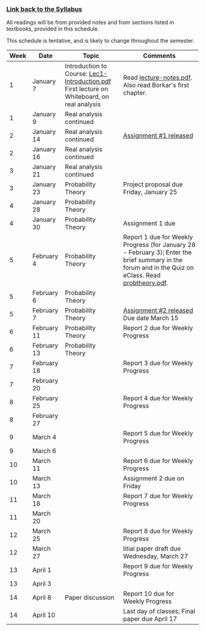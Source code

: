 <h3><a href="https://github.com/ajingj82/stochapprox/">Link back to the Syllabus</a></h3>

All readings will be from provided notes and from sections listed in textbooks, provided in this schedule. 

This schedule is tentative, and is likely to change throughout the semester. 


Week | Date | Topic | Comments
------------ | ------------- | ------------- | -------------
1| January 7 | Introduction to Course: <a href="lectures/Lec1-Introduction.pdf">Lec1-Introduction.pdf</a> <br> First lecture on Whiteboard, on real analysis | Read <a href="lectures/lecture-notes.pdf">lecture-notes.pdf</a>. Also read Borkar's first chapter.
1 | January 9 | Real analysis continued | 
2 | January 14 | Real analysis continued | <a href="assignments/assignment1.pdf">Assignment #1 released</a>
2 | January 16 | Real analysis continued |
3 | January 21 | Real analysis continued |
3 | January 23 | Probability Theory | Project proposal due Friday, January 25
4 | January 28 | Probability Theory |
4 | January 30 | Probability Theory | Assignment 1 due
5 | February 4 | Probability Theory | Report 1 due for Weekly Progress (for January 28 - February 3); Enter the brief summary in the forum and in the Quiz on eClass.  Read <a href="lectures/probtheory.pdf">probtheory.pdf</a>.
5 | February 6 | Probability Theory | 
5 | February 7 | Probability Theory | <a href="assignments/assignment2.pdf">Assignment #2 released</a> Due date March 15
6 | February 11 | Probability Theory | Report 2 due for Weekly Progress 
6 | February 13 | Probability Theory |
7 | February 18 | | Report 3 due for Weekly Progress 
7 | February 20 | |
8 | February 25 | | Report 4 due for Weekly Progress 
8 | February 27 | | 
9 | March 4 | | Report 5 due for Weekly Progress 
9 | March 6 | |
10 | March 11 | | Report 6 due for Weekly Progress 
10 | March 13 | | Assignment 2 due on Friday
11 | March 18 | | Report 7 due for Weekly Progress 
11 | March 20 | |
12 | March 25 | | Report 8 due for Weekly Progress 
12 | March 27 | | Iitial paper draft due Wednesday, March 27
13 | April 1 | | Report 9 due for Weekly Progress 
13 | April 3 | |
14 | April 8 | Paper discussion | Report 10 due for Weekly Progress 
14 | April 10 | | Last day of classes; Final paper due April 17

